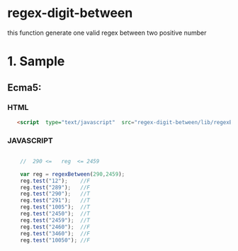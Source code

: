 # regex-digit-between
this function generate one valid regex between two positive number

# 1.  Sample

## Ecma5:

### HTML
```html
   <script  type="text/javascript"  src="regex-digit-between/lib/regexBetween.js"></script>
```

### JAVASCRIPT
```javascript

    //  290 <=   reg  <= 2459

    var reg = regexBetween(290,2459);
    reg.test("12");    //F
    reg.test("289");   //F
    reg.test("290");   //T
    reg.test("291");   //T
    reg.test("1005");  //T
    reg.test("2450");  //T
    reg.test("2459");  //T
    reg.test("2460");  //F
    reg.test("3460");  //F
    reg.test("10050"); //F
```



